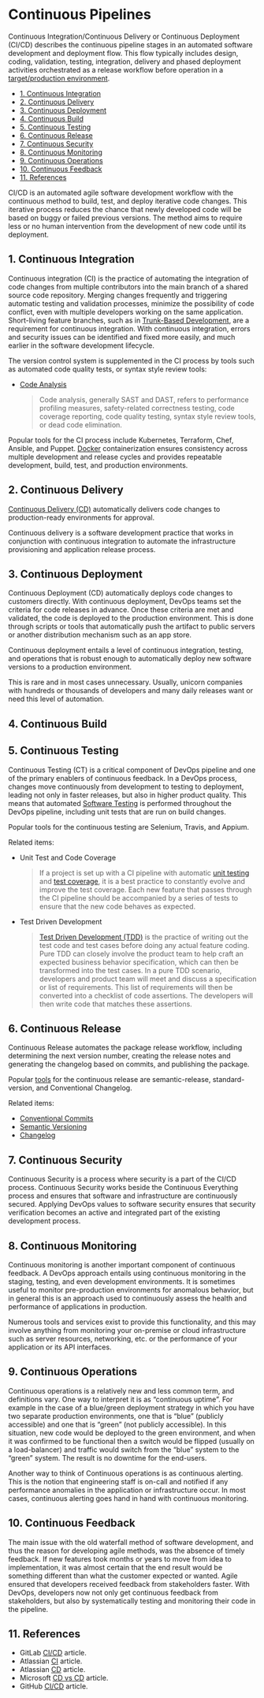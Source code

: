 # Continuous Pipelines

Continuous Integration/Continuous Delivery or Continuous Deployment (CI/CD) describes the continuous pipeline stages in an automated software development and deployment flow. This flow typically includes design, coding, validation, testing, integration, delivery and phased deployment activities orchestrated as a release workflow before operation in a [target/production environment](../../internal/about/software-development-environment.md#production-environment).

- [1. Continuous Integration](#1-continuous-integration)
- [2. Continuous Delivery](#2-continuous-delivery)
- [3. Continuous Deployment](#3-continuous-deployment)
- [4. Continuous Build](#4-continuous-build)
- [5. Continuous Testing](#5-continuous-testing)
- [6. Continuous Release](#6-continuous-release)
- [7. Continuous Security](#7-continuous-security)
- [8. Continuous Monitoring](#8-continuous-monitoring)
- [9. Continuous Operations](#9-continuous-operations)
- [10. Continuous Feedback](#10-continuous-feedback)
- [11. References](#11-see-also)

CI/CD is an automated agile software development workflow with the continuous method to build, test, and deploy iterative code changes. This iterative process reduces the chance that newly developed code will be based on buggy or failed previous versions. The method aims to require less or no human intervention from the development of new code until its deployment.

## 1. Continuous Integration

Continuous integration (CI) is the practice of automating the integration of code changes from multiple contributors into the main branch of a shared source code repository. Merging changes frequently and triggering automatic testing and validation processes, minimize the possibility of code conflict, even with multiple developers working on the same application. Short-living feature branches, such as in [Trunk-Based Development](../../internal/about/branching-strategies.md#trunk-based-development), are a requirement for continuous integration. With continuous integration, errors and security issues can be identified and fixed more easily, and much earlier in the software development lifecycle.

The version control system is supplemented in the CI process by tools such as automated code quality tests, or syntax style review tools:  

- [Code Analysis](../../internal/about/code-analysis.md)
  > Code analysis, generally SAST and DAST, refers to performance profiling measures, safety-related correctness testing, code coverage reporting, code quality testing, syntax style review tools, or dead code elimination.

Popular tools for the CI process include Kubernetes, Terraform, Chef, Ansible, and Puppet. [Docker](https://www.docker.com/) containerization ensures consistency across multiple development and release cycles and provides repeatable development, build, test, and production environments.

## 2. Continuous Delivery

[Continuous Delivery (CD)](https://continuousdelivery.com/) automatically delivers code changes to production-ready environments for approval.

Continuous delivery is a software development practice that works in conjunction with continuous integration to automate the infrastructure provisioning and application release process.

## 3. Continuous Deployment

Continuous Deployment (CD) automatically deploys code changes to customers directly. With continuous deployment, DevOps teams set the criteria for code releases in advance. Once these criteria are met and validated, the code is deployed to the production environment. This is done through scripts or tools that automatically push the artifact to public servers or another distribution mechanism such as an app store.

Continuous deployment entails a level of continuous integration, testing, and operations that is robust enough to automatically deploy new software versions to a production environment.

This is rare and in most cases unnecessary. Usually, unicorn companies with hundreds or thousands of developers and many daily releases want or need this level of automation.

## 4. Continuous Build  

## 5. Continuous Testing  

Continuous Testing (CT) is a critical component of DevOps pipeline and one of the primary enablers of continuous feedback. In a DevOps process, changes move continuously from development to testing to deployment, leading not only in faster releases, but also in higher product quality. This means that automated [Software Testing](../../internal/about/software-testing.md) is performed throughout the DevOps pipeline, including unit tests that are run on build changes.  

Popular tools for the continuous testing are Selenium, Travis, and Appium.

Related items:

- Unit Test and Code Coverage
  > If a project is set up with a CI pipeline with automatic [unit testing](../../internal/about/software-testing.md#code-coverage) and [test coverage](../../internal/about/software-testing.md#code-coverage), it is a best practice to constantly evolve and improve the test coverage. Each new feature that passes through the CI pipeline should be accompanied by a series of tests to ensure that the new code behaves as expected.

- Test Driven Development
  > [Test Driven Development (TDD)](../../internal/about/software-testing.md#test-driven-development) is the practice of writing out the test code and test cases before doing any actual feature coding. Pure TDD can closely involve the product team to help craft an expected business behavior specification, which can then be transformed into the test cases. In a pure TDD scenario, developers and product team will meet and discuss a specification or list of requirements. This list of requirements will then be converted into a checklist of code assertions. The developers will then write code that matches these assertions.

## 6. Continuous Release

Continuous Release automates the package release workflow, including determining the next version number, creating the release notes and generating the changelog based on commits, and publishing the package.

Popular [tools](../../internal/guideline/versioning-guide.md#tooling) for the continuous release are semantic-release, standard-version, and Conventional Changelog.

Related items:

- [Conventional Commits](../../internal/convention/conventional-commits.md)
- [Semantic Versioning](../../internal/convention/semantic-versioning.md)
- [Changelog](../../internal/convention/changelog.md)

## 7. Continuous Security

Continuous Security is a process where security is a part of the CI/CD process. Continuous Security works beside the Continuous Everything process and ensures that software and infrastructure are continuously secured. Applying DevOps values to software security ensures that security verification becomes an active and integrated part of the existing development process.

## 8. Continuous Monitoring

Continuous monitoring is another important component of continuous feedback. A DevOps approach entails using continuous monitoring in the staging, testing, and even development environments. It is sometimes useful to monitor pre-production environments for anomalous behavior, but in general this is an approach used to continuously assess the health and performance of applications in production.

Numerous tools and services exist to provide this functionality, and this may involve anything from monitoring your on-premise or cloud infrastructure such as server resources, networking, etc. or the performance of your application or its API interfaces.

## 9. Continuous Operations

Continuous operations is a relatively new and less common term, and definitions vary. One way to interpret it is as “continuous uptime”. For example in the case of a blue/green deployment strategy in which you have two separate production environments, one that is “blue” (publicly accessible) and one that is “green” (not publicly accessible). In this situation, new code would be deployed to the green environment, and when it was confirmed to be functional then a switch would be flipped (usually on a load-balancer) and traffic would switch from the “blue” system to the “green” system. The result is no downtime for the end-users.

Another way to think of Continuous operations is as continuous alerting. This is the notion that engineering staff is on-call and notified if any performance anomalies in the application or infrastructure occur. In most cases, continuous alerting goes hand in hand with continuous monitoring.

## 10. Continuous Feedback

The main issue with the old waterfall method of software development, and thus the reason for developing agile methods, was the absence of timely feedback. If new features took months or years to move from idea to implementation, it was almost certain that the end result would be something different than what the customer expected or wanted. Agile ensured that developers received feedback from stakeholders faster. With DevOps, developers now not only get continuous feedback from stakeholders, but also by systematically testing and monitoring their code in the pipeline.  

## 11. References

- GitLab [CI/CD](https://about.gitlab.com/topics/ci-cd/) article.
- Atlassian [CI](https://www.atlassian.com/continuous-delivery/continuous-integration) article.
- Atlassian [CD](https://www.atlassian.com/continuous-delivery) article.
- Microsoft [CD vs CD](https://azure.microsoft.com/en/overview/continuous-delivery-vs-continuous-deployment/) article.
- GitHub [CI/CD](https://resources.github.com/ci-cd/) article.
